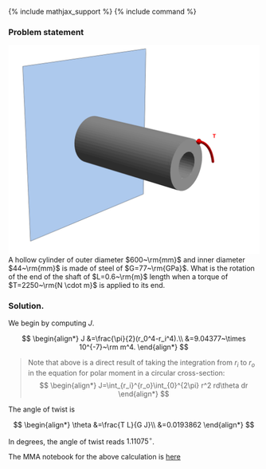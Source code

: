 {% include mathjax_support %}
{% include command %}

### Problem statement
![](2021-10-03-20-12-49.png)
A hollow cylinder of  outer diameter $600~\rm{mm}$ and inner diameter $44~\rm{mm}$ is made of steel of $G=77~\rm{GPa}$. What is the rotation of the end of the shaft of $L=0.6~\rm{m}$ length when a torque of $T=2250~\rm{N \cdot m}$ is applied to its end. 


### Solution. 

We begin by computing $J$.

$$
\begin{align*}
J
&=\frac{\pi}{2}(r_0^4-r_i^4).\\
&=9.04377~\times 10^{-7}~\rm m^4.
\end{align*}
$$

> Note that above is a direct result of taking the integration from $r_i$ to $r_o$ in the equation for polar moment in a circular cross-section:
>$$
\begin{align*}
J=\int_{r_i}^{r_o}\int_{0}^{2\pi} r^2 rd\theta dr
\end{align*}
$$



The angle of twist  is

$$
\begin{align*}
\theta
&=\frac{T L}{G J}\\
&=0.0193862
\end{align*}
$$

In degrees, the angle of twist reads $1.11075^{\circ}$.

The MMA notebook for the above calculation is [here](./WFiles/SP2.nb)

